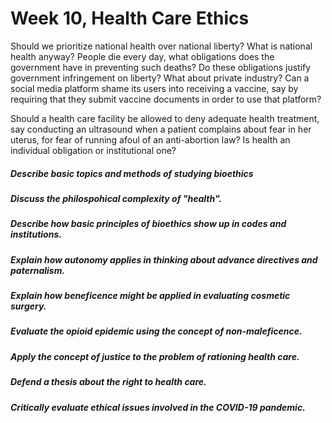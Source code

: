 # Week 10, Health Care Ethics

Should we prioritize national health over national liberty? What is national health anyway? People die every day, what obligations does the government have in preventing such deaths? Do these obligations justify government infringement on liberty? What about private industry? Can a social media platform shame its users into receiving a vaccine, say by requiring that they submit vaccine documents in order to use that platform?

Should a health care facility be allowed to deny adequate health treatment, say conducting an ultrasound when a patient complains about fear in her uterus, for fear of running afoul of an anti-abortion law? Is health an individual obligation or institutional one?

##### Describe basic topics and methods of studying bioethics

##### Discuss the philospohical complexity of "health".

##### Describe how basic principles of bioethics show up in codes and institutions.

##### Explain how autonomy applies in thinking about advance directives and paternalism.

##### Explain how beneficence might be applied in evaluating cosmetic surgery.

##### Evaluate the opioid epidemic using the concept of non-maleficence.

##### Apply the concept of justice to the problem of rationing health care.

##### Defend a thesis about the right to health care.

##### Critically evaluate ethical issues involved in the COVID-19 pandemic.




